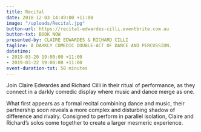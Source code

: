 ```yaml
---
title: Recital
date: 2018-12-03 14:49:00 +11:00
image: "/uploads/Recital.jpg"
button-url: https://recital-edwardes-cilli.eventbrite.com.au
button-txt: BOOK NOW
presented-by: CLAIRE EDWARDES & RICHARD CILLI
tagline: A DARKLY COMEDIC DOUBLE-ACT OF DANCE AND PERCUSSION.
datetime:
- 2019-03-20 19:00:00 +11:00
- 2019-03-22 19:00:00 +11:00
event-duration-txt: 50 minutes
---
```


Join Claire Edwardes and Richard Cilli in their ritual of performance, as they connect in a darkly comedic display where music and dance merge as one.

What first appears as a formal recital combining dance and music, their partnership soon reveals a more complex and disturbing shadow of difference and rivalry. Consigned to perform in parallel isolation, Claire and Richard’s solos come together to create a larger mesmeric experience.